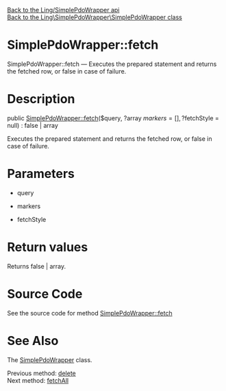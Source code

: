 [Back to the Ling/SimplePdoWrapper api](https://github.com/lingtalfi/SimplePdoWrapper/blob/master/doc/api/Ling/SimplePdoWrapper.md)<br>
[Back to the Ling\SimplePdoWrapper\SimplePdoWrapper class](https://github.com/lingtalfi/SimplePdoWrapper/blob/master/doc/api/Ling/SimplePdoWrapper/SimplePdoWrapper.md)


SimplePdoWrapper::fetch
================



SimplePdoWrapper::fetch — Executes the prepared statement and returns the fetched row, or false in case of failure.




Description
================


public [SimplePdoWrapper::fetch](https://github.com/lingtalfi/SimplePdoWrapper/blob/master/doc/api/Ling/SimplePdoWrapper/SimplePdoWrapper/fetch.md)($query, ?array $markers = [], ?$fetchStyle = null) : false | array




Executes the prepared statement and returns the fetched row, or false in case of failure.




Parameters
================


- query

    

- markers

    

- fetchStyle

    


Return values
================

Returns false | array.








Source Code
===========
See the source code for method [SimplePdoWrapper::fetch](https://github.com/lingtalfi/SimplePdoWrapper/blob/master/SimplePdoWrapper.php#L324-L351)


See Also
================

The [SimplePdoWrapper](https://github.com/lingtalfi/SimplePdoWrapper/blob/master/doc/api/Ling/SimplePdoWrapper/SimplePdoWrapper.md) class.

Previous method: [delete](https://github.com/lingtalfi/SimplePdoWrapper/blob/master/doc/api/Ling/SimplePdoWrapper/SimplePdoWrapper/delete.md)<br>Next method: [fetchAll](https://github.com/lingtalfi/SimplePdoWrapper/blob/master/doc/api/Ling/SimplePdoWrapper/SimplePdoWrapper/fetchAll.md)<br>

